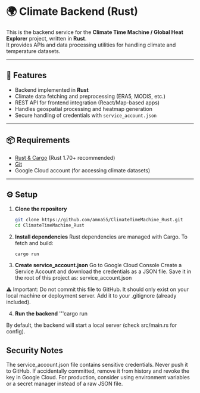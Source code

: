 # 🌍 Climate Backend (Rust)

This is the backend service for the **Climate Time Machine / Global Heat Explorer** project, written in **Rust**.  
It provides APIs and data processing utilities for handling climate and temperature datasets.

---

## 🚀 Features
- Backend implemented in **Rust**
- Climate data fetching and preprocessing (ERA5, MODIS, etc.)
- REST API for frontend integration (React/Map-based apps)
- Handles geospatial processing and heatmap generation
- Secure handling of credentials with `service_account.json`

---

## 📦 Requirements
- [Rust & Cargo](https://www.rust-lang.org/tools/install) (Rust 1.70+ recommended)
- [Git](https://git-scm.com/)
- Google Cloud account (for accessing climate datasets)

---

## ⚙️ Setup

1. **Clone the repository**
   ```bash
   git clone https://github.com/amna55/ClimateTimeMachine_Rust.git
   cd ClimateTimeMachine_Rust
2. **Install dependencies**
   Rust dependencies are managed with Cargo. To fetch and build:
    ```cargo build
    cargo run
3. **Create service_account.json**
   Go to Google Cloud Console
   Create a Service Account and download the credentials as a JSON file.
   Save it in the root of this project as:
   service_account.json


⚠️ Important: Do not commit this file to GitHub.
It should only exist on your local machine or deployment server.
Add it to your .gitignore (already included).

4. **Run the backend**
'''cargo run

By default, the backend will start a local server (check src/main.rs for config).

## Security Notes

The service_account.json file contains sensitive credentials. Never push it to GitHub.
If accidentally committed, remove it from history and revoke the key in Google Cloud.
For production, consider using environment variables or a secret manager instead of a raw JSON file.

